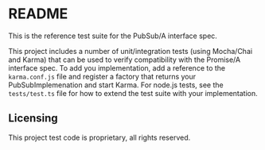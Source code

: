 README
=======

This is the reference test suite for the PubSub/A interface spec.

This project includes a number of unit/integration tests (using Mocha/Chai and Karma) that can be used to verify
compatibility with the Promise/A interface spec. To add you implementation, add a reference to the `karma.conf.js` file
and register a factory that returns your PubSubImplemenation and start Karma. For node.js tests, see the
`tests/test.ts` file for how to extend the test suite with your implementation.


Licensing
---------

This project test code is proprietary, all rights reserved.
